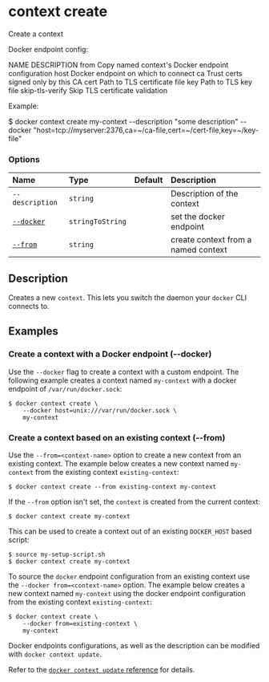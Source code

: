 # context create

<!---MARKER_GEN_START-->
Create a context

Docker endpoint config:

NAME                DESCRIPTION
from                Copy named context's Docker endpoint configuration
host                Docker endpoint on which to connect
ca                  Trust certs signed only by this CA
cert                Path to TLS certificate file
key                 Path to TLS key file
skip-tls-verify     Skip TLS certificate validation

Example:

$ docker context create my-context --description "some description" --docker "host=tcp://myserver:2376,ca=~/ca-file,cert=~/cert-file,key=~/key-file"


### Options

| Name                  | Type             | Default | Description                         |
|:----------------------|:-----------------|:--------|:------------------------------------|
| `--description`       | `string`         |         | Description of the context          |
| [`--docker`](#docker) | `stringToString` |         | set the docker endpoint             |
| [`--from`](#from)     | `string`         |         | create context from a named context |


<!---MARKER_GEN_END-->

## Description

Creates a new `context`. This lets you switch the daemon your `docker` CLI
connects to.

## Examples

### <a name="docker"></a> Create a context with a Docker endpoint (--docker)

Use the `--docker` flag to create a context with a custom endpoint. The
following example creates a context named `my-context` with a docker endpoint
of `/var/run/docker.sock`:

```console
$ docker context create \
    --docker host=unix:///var/run/docker.sock \
    my-context
```

### <a name="from"></a> Create a context based on an existing context (--from)

Use the `--from=<context-name>` option to create a new context from
an existing context. The example below creates a new context named `my-context`
from the existing context `existing-context`:

```console
$ docker context create --from existing-context my-context
```

If the `--from` option isn't set, the `context` is created from the current context:

```console
$ docker context create my-context
```

This can be used to create a context out of an existing `DOCKER_HOST` based script:

```console
$ source my-setup-script.sh
$ docker context create my-context
```

To source the `docker` endpoint configuration from an existing context
use the `--docker from=<context-name>` option. The example below creates a
new context named `my-context` using the docker endpoint configuration from
the existing context `existing-context`:

```console
$ docker context create \
    --docker from=existing-context \
    my-context
```

Docker endpoints configurations, as well as the description can be modified with
`docker context update`.

Refer to the [`docker context update` reference](context_update.md) for details.
